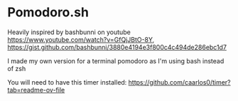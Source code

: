 # Pomodoro.sh

Heavily inspired by bashbunni on youtube https://www.youtube.com/watch?v=GfQjJBtO-8Y, https://gist.github.com/bashbunni/3880e4194e3f800c4c494de286ebc1d7

I made my own version for a terminal pomodoro as I'm using bash instead of zsh


You will need to have this timer installed: 
https://github.com/caarlos0/timer?tab=readme-ov-file


